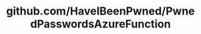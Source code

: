 ---
layout: post
title: github.com/HaveIBeenPwned/PwnedPasswordsAzureFunction
categories: link
tags: [انگلیسی, گیت‌هاب, برنامه‌نویسی]
---